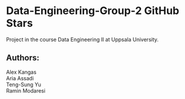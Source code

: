 # Data-Engineering-Group-2 GitHub Stars
Project in the course Data Engineering II at Uppsala University.

## Authors:
Alex Kangas <br>
Aria Assadi <br> 
Teng-Sung Yu <br>
Ramin Modaresi <br>
